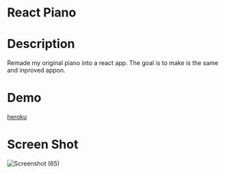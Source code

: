 # React Piano

# Description
Remade my original piano into a react app. The goal is to make is the same and inproved appon.

# Demo
[heroku](https://piano-project-11229.herokuapp.com/)

# Screen Shot

![Screenshot (65)](https://user-images.githubusercontent.com/90479839/163839868-be7b1ab5-232f-48c8-a4c6-9751f4ce76a6.png)
